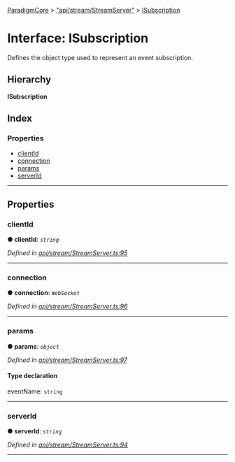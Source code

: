 [ParadigmCore](../README.md) > ["api/stream/StreamServer"](../modules/_api_stream_streamserver_.md) > [ISubscription](../interfaces/_api_stream_streamserver_.isubscription.md)

# Interface: ISubscription

Defines the object type used to represent an event subscription.

## Hierarchy

**ISubscription**

## Index

### Properties

* [clientId](_api_stream_streamserver_.isubscription.md#clientid)
* [connection](_api_stream_streamserver_.isubscription.md#connection)
* [params](_api_stream_streamserver_.isubscription.md#params)
* [serverId](_api_stream_streamserver_.isubscription.md#serverid)

---

## Properties

<a id="clientid"></a>

###  clientId

**● clientId**: *`string`*

*Defined in [api/stream/StreamServer.ts:95](https://github.com/paradigmfoundation/paradigmcore/blob/5599f72/src/api/stream/StreamServer.ts#L95)*

___
<a id="connection"></a>

###  connection

**● connection**: *`WebSocket`*

*Defined in [api/stream/StreamServer.ts:96](https://github.com/paradigmfoundation/paradigmcore/blob/5599f72/src/api/stream/StreamServer.ts#L96)*

___
<a id="params"></a>

###  params

**● params**: *`object`*

*Defined in [api/stream/StreamServer.ts:97](https://github.com/paradigmfoundation/paradigmcore/blob/5599f72/src/api/stream/StreamServer.ts#L97)*

#### Type declaration

 eventName: `string`

___
<a id="serverid"></a>

###  serverId

**● serverId**: *`string`*

*Defined in [api/stream/StreamServer.ts:94](https://github.com/paradigmfoundation/paradigmcore/blob/5599f72/src/api/stream/StreamServer.ts#L94)*

___

